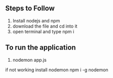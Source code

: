 ## Steps to Follow

1. Install nodejs and npm
2. download the file and cd into it
3. open terminal and type npm i

## To run the application

1.  nodemon app.js

 if not working install nodemon
 npm i -g nodemon